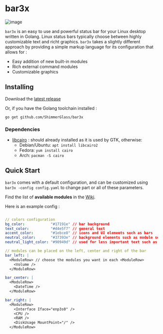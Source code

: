 # bar3x

![image](https://user-images.githubusercontent.com/1712219/86497905-c0216180-bd83-11ea-85e5-e4ed926d2d50.png)

`bar3x` is an easy to use and powerful status bar for your Linux desktop written in Golang.
Linux status bars typically choose between highly customizable text and richt graphics. `bar3x` takes a slightly different approach by providing a simple markup language for its configuration that allows for :

- Easy addition of new built-in modules
- Rich external command modules
- Customizable graphics

## Installing

Download the [latest release](https://github.com/ShimmerGlass/bar3x/releases/latest)

Or, if you have the Golang toolchain installed :

```
go get github.com/ShimmerGlass/bar3x
```

### Dependencies

- [libcairo](https://www.cairographics.org/) : should already installed as it is used by GTK, otherwise:
  - Debian/Ubuntu: `apt install libcairo2`
  - Fedora: `yum install cairo`
  - Arch: `pacman -S cairo`

## Quick Start

`bar3x` comes with a default configuration, and can be customized using `bar3x -config config.yaml` to change part or all of these parameters.

Find the list of **available modules** in the [Wiki](https://github.com/ShimmerGlass/bar3x/wiki/Modules).

Here is an example config :

```yaml

// colors configuration
bg_color:            "#17191e" // bar background
text_color:          "#d4e5f7" // general text
accent_color:        "#1ebce8" // icons and UI elements such as bars
neutral_color:       "#37393e" // background elements such as module separators and background graphs
neutral_light_color: "#90949d" // used for less important text such as units

// modules can be placed on the left, center and right of the bar
bar_left: |
  <ModuleRow> // choose the modules you want in each <ModuleRow>
    <Volume />
  </ModuleRow>

bar_center: |
  <ModuleRow>
    <DateTime />
  </ModuleRow>

bar_right: |
  <ModuleRow>
    <Interface Iface="enp3s0" />
    <CPU />
    <RAM />
    <DiskUsage MountPoint="/" />
  </ModuleRow>
```

